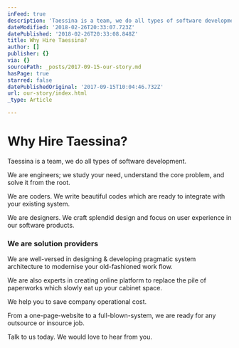 ```yaml
---
inFeed: true
description: 'Taessina is a team, we do all types of software development.'
dateModified: '2018-02-26T20:33:07.723Z'
datePublished: '2018-02-26T20:33:08.848Z'
title: Why Hire Taessina?
author: []
publisher: {}
via: {}
sourcePath: _posts/2017-09-15-our-story.md
hasPage: true
starred: false
datePublishedOriginal: '2017-09-15T10:04:46.732Z'
url: our-story/index.html
_type: Article

---
```

# Why Hire Taessina?

Taessina is a team, we do all types of software development.

We are engineers; we study your need, understand the core problem, and solve it from the root.

We are coders. We write beautiful codes which are ready to integrate with your existing system.

We are designers. We craft splendid design and focus on user experience in our software products.

### We are solution providers

We are well-versed in designing & developing pragmatic system architecture to modernise your old-fashioned work flow.

We are also experts in creating online platform to replace the pile of paperworks which slowly eat up your cabinet space.

We help you to save company operational cost.

From a one-page-website to a full-blown-system, we are ready for any outsource or insource job.

Talk to us today. We would love to hear from you.